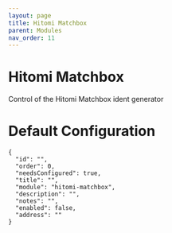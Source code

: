 ```yaml
---
layout: page
title: Hitomi Matchbox
parent: Modules
nav_order: 11
---
```


# Hitomi Matchbox

Control of the Hitomi Matchbox ident generator

# Default Configuration

```
{
  "id": "",
  "order": 0,
  "needsConfigured": true,
  "title": "",
  "module": "hitomi-matchbox",
  "description": "",
  "notes": "",
  "enabled": false,
  "address": ""
}
```            

